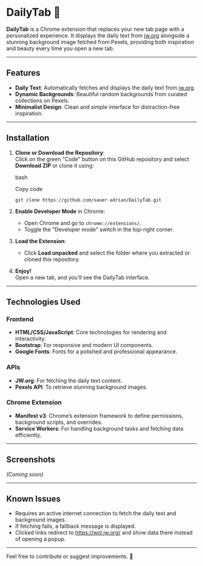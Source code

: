 
# DailyTab 🐨

**DailyTab** is a Chrome extension that replaces your new tab page with a personalized experience. It displays the daily text from [jw.org](https://wol.jw.org) alongside a stunning background image fetched from Pexels, providing both inspiration and beauty every time you open a new tab.

----------

## Features

-   **Daily Text**: Automatically fetches and displays the daily text from [jw.org](https://wol.jw.org).
-   **Dynamic Backgrounds**: Beautiful random backgrounds from curated collections on Pexels.
-   **Minimalist Design**: Clean and simple interface for distraction-free inspiration.

----------

## Installation

1.  **Clone or Download the Repository**:  
    Click on the green "Code" button on this GitHub repository and select **Download ZIP** or clone it using:
    
    bash
    
    Copy code
    
    `git clone https://github.com/sauer-adrian/DailyTab.git` 
    
2.  **Enable Developer Mode** in Chrome:
    
    -   Open Chrome and go to `chrome://extensions/`.
    -   Toggle the "Developer mode" switch in the top-right corner.
3.  **Load the Extension**:
    
    -   Click **Load unpacked** and select the folder where you extracted or cloned this repository.
4.  **Enjoy!**  
    Open a new tab, and you’ll see the DailyTab interface.
    

----------

## Technologies Used

### **Frontend**

-   **HTML/CSS/JavaScript**: Core technologies for rendering and interactivity.
-   **Bootstrap**: For responsive and modern UI components.
-   **Google Fonts**: Fonts for a polished and professional appearance.

### **APIs**

-   **JW.org**: For fetching the daily text content.
-   **Pexels API**: To retrieve stunning background images.

### **Chrome Extension**

-   **Manifest v3**: Chrome’s extension framework to define permissions, background scripts, and overrides.
-   **Service Workers**: For handling background tasks and fetching data efficiently.

----------

## Screenshots

_(Coming soon)_

----------

## Known Issues

-   Requires an active internet connection to fetch the daily text and background images.
-   If fetching fails, a fallback message is displayed.
-   Clicked links redirect to https://wol.jw.org/ and show data there instead of opening a popup.

----------

Feel free to contribute or suggest improvements. 🌟
